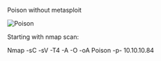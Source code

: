 Poison without metasploit

![Poison](https://user-images.githubusercontent.com/55708909/91841738-7adcbb80-ec70-11ea-9770-71c82f4ee83a.png)

Starting with nmap scan:

Nmap -sC -sV -T4 -A -O -oA Poison -p- 10.10.10.84

